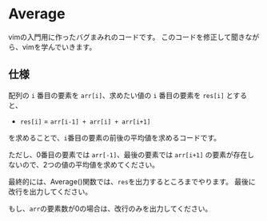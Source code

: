 # Average

vimの入門用に作ったバグまみれのコードです。
このコードを修正して聞きながら、vimを学んでいきます。

## 仕様

配列の `i` 番目の要素を `arr[i]`、求めたい値の `i` 番目の要素を `res[i]` とすると、

* `res[i]` = `arr[i-1] + arr[i] + arr[i+1]`

を求めることで、`i`番目の要素の前後の平均値を求めるコードです。

ただし、0番目の要素では `arr[-1]`、最後の要素では `arr[i+1]` の要素が存在しないので、2つの値の平均値を求めてください。

最終的には、Average()関数では、`res`を出力するところまでやります。 最後に改行を出力してください。

もし、`arr`の要素数が0の場合は、改行のみを出力してください。